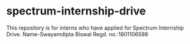 # spectrum-internship-drive
This repository is for interns who have applied for Spectrum Internship Drive.
Name-Swayamdipta Biswal
Regd. no.:1801106598
